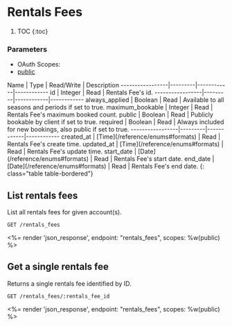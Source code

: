 # Rentals Fees

1. TOC
{:toc}

### Parameters
<ul class="nav nav-pills" role="tablist">
  <li class="disabled"><a>OAuth Scopes:</a></li>
  <li class="active"><a href="#public" role="tab" data-toggle="pill">public</a></li>
</ul>
<div class="tab-content" markdown="1">
  <div class="tab-pane active" id="public" markdown="1">
Name             | Type    | Read/Write | Description
-----------------|---------|------------|------------
id               | Integer | Read       | Rentals Fee's id.
-----------------|---------|------------|------------
always_applied   | Boolean | Read       | Available to all seasons and periods if set to true.
maximum_bookable | Integer | Read       | Rentals Fee's maximum booked count.
public           | Boolean | Read       | Publicly bookable by client if set to true.
required         | Boolean | Read       | Always included for new bookings, also public if set to true.
-----------------|---------|------------|------------
created_at       | [Time](/reference/enums#formats) | Read       | Rentals Fee's create time.
updated_at       | [Time](/reference/enums#formats) | Read       | Rentals Fee's update time.
start_date       | [Date](/reference/enums#formats) | Read       | Rentals Fee's start date.
end_date         | [Date](/reference/enums#formats) | Read       | Rentals Fee's end date.
{: class="table table-bordered"}
  </div>
</div>

## List rentals fees

List all rentals fees for given account(s).

~~~
GET /rentals_fees
~~~

<%= render 'json_response', endpoint: "rentals_fees", scopes: %w(public) %>

## Get a single rentals fee

Returns a single rentals fee identified by ID.

~~~
GET /rentals_fees/:rentals_fee_id
~~~

<%= render 'json_response', endpoint: "rentals_fees", scopes: %w(public) %>
